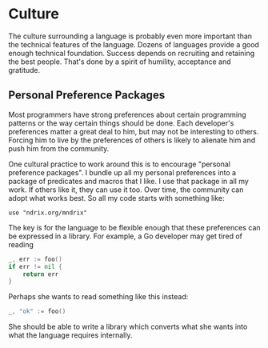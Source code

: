 # Culture

The culture surrounding a language is probably even more important than the technical features of the language.  Dozens of languages provide a good enough technical foundation.  Success depends on recruiting and retaining the best people.  That's done by a spirit of humility, acceptance and gratitude.

## Personal Preference Packages

Most programmers have strong preferences about certain programming patterns or the way certain things should be done.  Each developer's preferences matter a great deal to him, but may not be interesting to others.  Forcing him to live by the preferences of others is likely to alienate him and push him from the community.

One cultural practice to work around this is to encourage "personal preference packages".  I bundle up all my personal preferences into a package of predicates and macros that I like.  I use that package in all my work.  If others like it, they can use it too.  Over time, the community can adopt what works best.  So all my code starts with something like:

```
use "ndrix.org/mndrix"
```

The key is for the language to be flexible enough that these preferences can be expressed in a library.  For example, a Go developer may get tired of reading

```go
_, err := foo()
if err != nil {
    return err
}
```

Perhaps she wants to read something like this instead:

```go
_, "ok" := foo()
```

She should be able to write a library which converts what she wants into what the language requires internally.
